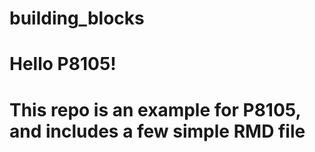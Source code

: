 # building_blocks
# Hello P8105!
# This repo is an example for P8105, and includes a few simple RMD file